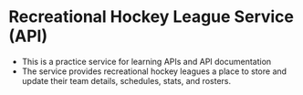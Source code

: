 # Recreational Hockey League Service (API)

- This is a practice service for learning APIs and API documentation
- The service provides recreational hockey leagues a place to store and update their team details, schedules, stats, and rosters.
